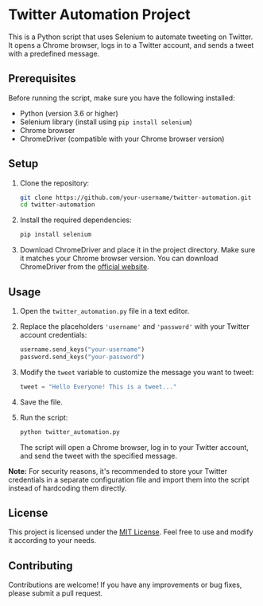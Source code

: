 # Twitter Automation Project

This is a Python script that uses Selenium to automate tweeting on Twitter. It opens a Chrome browser, logs in to a Twitter account, and sends a tweet with a predefined message.

## Prerequisites

Before running the script, make sure you have the following installed:

- Python (version 3.6 or higher)
- Selenium library (install using `pip install selenium`)
- Chrome browser
- ChromeDriver (compatible with your Chrome browser version)

## Setup

1. Clone the repository:

   ```bash
   git clone https://github.com/your-username/twitter-automation.git
   cd twitter-automation
   ```

2. Install the required dependencies:

   ```bash
   pip install selenium
   ```

3. Download ChromeDriver and place it in the project directory. Make sure it matches your Chrome browser version. You can download ChromeDriver from the [official website](https://chromedriver.chromium.org/downloads).

## Usage

1. Open the `twitter_automation.py` file in a text editor.

2. Replace the placeholders `'username'` and `'password'` with your Twitter account credentials:

   ```python
   username.send_keys("your-username")
   password.send_keys("your-password")
   ```

3. Modify the `tweet` variable to customize the message you want to tweet:

   ```python
   tweet = "Hello Everyone! This is a tweet..."
   ```

4. Save the file.

5. Run the script:

   ```bash
   python twitter_automation.py
   ```

   The script will open a Chrome browser, log in to your Twitter account, and send the tweet with the specified message.

**Note:** For security reasons, it's recommended to store your Twitter credentials in a separate configuration file and import them into the script instead of hardcoding them directly.

## License

This project is licensed under the [MIT License](LICENSE). Feel free to use and modify it according to your needs.

## Contributing

Contributions are welcome! If you have any improvements or bug fixes, please submit a pull request.
